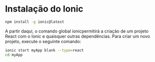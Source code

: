 # Instalação do Ionic

```bash
npm install -g ionic@latest
```

A partir daqui, o comando global ionicpermitirá a criação de um projeto React com o Ionic e quaisquer outras dependências. Para criar um novo projeto, execute o seguinte comando:

```bash
ionic start myApp blank --type=react
cd myApp
```



